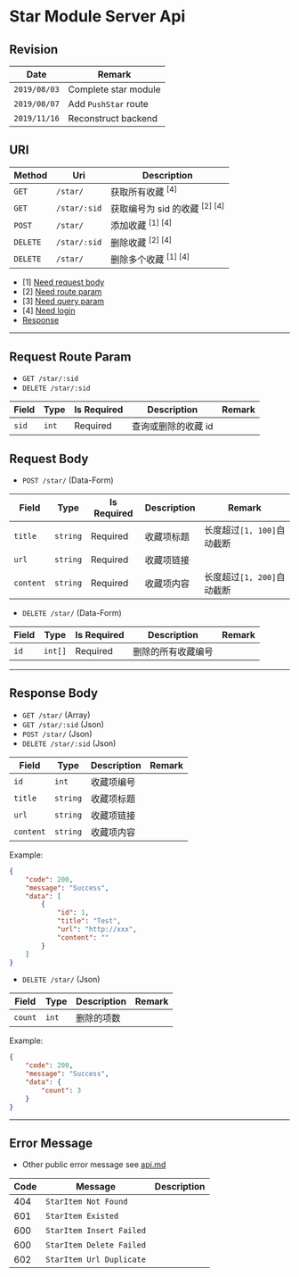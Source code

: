 # Star Module Server Api

## Revision

|Date|Remark|
|--|--|
|`2019/08/03`|Complete star module|
|`2019/08/07`|Add `PushStar` route|
|`2019/11/16`|Reconstruct backend|

## URI

|Method|Uri|Description|
|--|--|--|
|`GET`|`/star/`|获取所有收藏 <sup>[4]</sup>|
|`GET`|`/star/:sid`|获取编号为 sid 的收藏 <sup>[2] [4]</sup>|
|`POST`|`/star/`|添加收藏 <sup>[1] [4]</sup>|
|`DELETE`|`/star/:sid`|删除收藏 <sup>[2] [4]</sup>|
|`DELETE`|`/star/`|删除多个收藏 <sup>[1] [4]</sup>|

+ [1] [Need request body](https://github.com/Aoi-hosizora/Biji_BackEnd/blob/master/docs/star.md#request-body)
+ [2] [Need route param](https://github.com/Aoi-hosizora/Biji_BackEnd/blob/master/docs/star.md#request-route-param)
+ [3] [Need query param](https://github.com/Aoi-hosizora/Biji_BackEnd/blob/master/docs/star.md#request-query-param)
+ [4] [Need login](https://github.com/Aoi-hosizora/Biji_BackEnd/blob/master/docs/star.md#request-header)
+ [Response](https://github.com/Aoi-hosizora/Biji_BackEnd/blob/master/docs/star.md#response-body)

---

## Request Route Param

+ `GET /star/:sid`
+ `DELETE /star/:sid`

|Field|Type|Is Required|Description|Remark|
|--|--|--|--|--|
|`sid`|`int`|Required|查询或删除的收藏 id||

## Request Body

+ `POST /star/` (Data-Form)

|Field|Type|Is Required|Description|Remark|
|--|--|--|--|--|
|`title`|`string`|Required|收藏项标题|长度超过`[1, 100]`自动截断|
|`url`|`string`|Required|收藏项链接||
|`content`|`string`|Required|收藏项内容|长度超过`[1, 200]`自动截断|

+ `DELETE /star/` (Data-Form)

|Field|Type|Is Required|Description|Remark|
|--|--|--|--|--|
|`id`|`int[]`|Required|删除的所有收藏编号||

---

## Response Body

+ `GET /star/` (Array)
+ `GET /star/:sid` (Json)
+ `POST /star/` (Json)
+ `DELETE /star/:sid` (Json)

|Field|Type|Description|Remark|
|--|--|--|--|
|`id`|`int`|收藏项编号||
|`title`|`string`|收藏项标题||
|`url`|`string`|收藏项链接||
|`content`|`string`|收藏项内容||

Example:

```json
{
    "code": 200,
    "message": "Success",
    "data": [
        {
            "id": 1,
            "title": "Test",
            "url": "http://xxx",
            "content": ""
        }
    ]
}
```

+ `DELETE /star/` (Json)

|Field|Type|Description|Remark|
|--|--|--|--|
|`count`|`int`|删除的项数||

Example:

```json
{
    "code": 200,
    "message": "Success",
    "data": {
        "count": 3
    }
}
```

---

## Error Message

+ Other public error message see [api.md](https://github.com/Aoi-hosizora/Biji_BackEnd/blob/master/docs/api.md)

|Code|Message|Description|
|--|--|--|
|404|`StarItem Not Found`||
|601|`StarItem Existed`||
|600|`StarItem Insert Failed`||
|600|`StarItem Delete Failed`||
|602|`StarItem Url Duplicate`||
